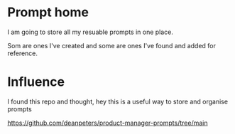 # Prompt home
I am going to store all my resuable prompts in one place.

Som are ones I've created and some are ones I've found and added for reference.


# Influence
I found this repo and thought, hey this is a useful way to store and organise prompts

https://github.com/deanpeters/product-manager-prompts/tree/main